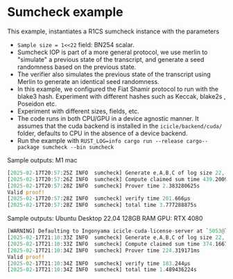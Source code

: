 # Sumcheck example

This example, instantiates a R1CS sumcheck instance with the parameters 
* `Sample size = 1<<22` field: BN254 scalar.
* Sumcheck IOP is part of a more general protocol, we use merlin to "simulate" a previous state of the transcript, and generate a seed randomness based on the previous state.
* The verifier also simulates the previous state of the transcript using Merlin to generate an identical seed randomness.
* In this example, we configured the Fiat Shamir protocol to run with the blake3 hash. Experiment with different hashes such as Keccak, blake2s , Poseidon etc. 
* Experiment with different sizes, fields, etc.
* The code runs in both CPU/GPU in a device agnostic manner. It assumes that the cuda backend is installed in the `icicle/backend/cuda/` folder, defaults to CPU in the absence of a device backend.
* Run the example with `RUST_LOG=info cargo run --release cargo--package sumcheck --bin sumcheck`

Sample outputs: M1 mac
```rust
[2025-02-17T20:57:25Z INFO  sumcheck] Generate e,A,B,C of log size 22, time 954.447375ms
[2025-02-17T20:57:26Z INFO  sumcheck] Compute claimed sum time 439.200917ms
[2025-02-17T20:57:28Z INFO  sumcheck] Prover time 2.383280625s
Valid proof!
[2025-02-17T20:57:28Z INFO  sumcheck] verify time 201.666µs
[2025-02-17T20:57:28Z INFO  sumcheck] total time 3.777288875s
```

Sample outputs: Ubuntu Desktop 22.04 128GB RAM	GPU: RTX 4080
```rust
[WARNING] Defaulting to Ingonyama icicle-cuda-license-server at `5053@license.icicle.ingonyama.com`. For more information about icicle-cuda-license, please contact support@ingonyama.com.
[2025-02-17T21:10:33Z INFO  sumcheck] Generate e,A,B,C of log size 22, time 890.615763ms
[2025-02-17T21:10:33Z INFO  sumcheck] Compute claimed sum time 374.166708ms
[2025-02-17T21:10:34Z INFO  sumcheck] Prover time 224.319171ms
Valid proof!
[2025-02-17T21:10:34Z INFO  sumcheck] verify time 183.244µs
[2025-02-17T21:10:34Z INFO  sumcheck] total time 1.489436224s
```